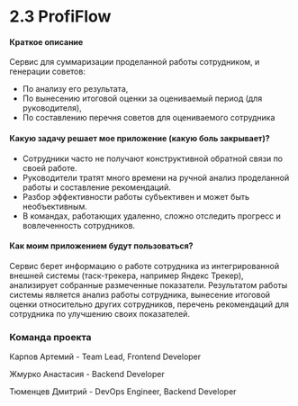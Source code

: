 # 2.3 ProfiFlow

#### Краткое описание
Сервис для суммаризации проделанной работы сотрудником, и генерации советов:
  - По анализу его результата,
  - По вынесению итоговой оценки за оцениваемый период  (для руководителя),
  - По составлению перечня советов для оцениваемого сотрудника

#### Какую задачу решает мое приложение (какую боль закрывает)?  
  - Сотрудники часто не получают конструктивной обратной связи по своей работе.  
  - Руководители тратят много времени на ручной анализ проделанной работы и составление рекомендаций.  
  - Разбор эффективности работы субъективен и может быть необъективным.  
  - В командах, работающих удаленно, сложно отследить прогресс и вовлеченность сотрудников.  

#### Как моим приложением будут пользоваться?  
Сервис берет информацию о работе сотрудника из интегрированной внешней системы (таск-трекера, например Яндекс Трекер), анализирует собранные размеченные показатели. Результатом работы системы является анализ работы сотрудника, вынесение итоговой оценки относительно других сотрудников, перечень рекомендаций для сотрудника по улучшению своих показателей.

### Команда проекта

Карпов Артемий - Team Lead, Frontend Developer

Жмурко Анастасия - Backend Developer

Тюменцев Дмитрий - DevOps Engineer, Backend Developer

